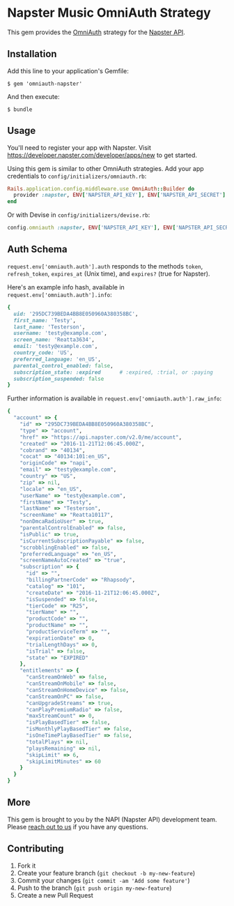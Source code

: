 <!--
[![Gem Version](https://badge.fury.io/rb/omniauth-napster.svg)](https://badge.fury.io/rb/omniauth-napster)
-->

# Napster Music OmniAuth Strategy

This gem provides the [OmniAuth](https://github.com/intridea/omniauth) strategy for the [Napster API](https://developer.napster.com).

## Installation

Add this line to your application's Gemfile:

```$ gem 'omniauth-napster'```

And then execute:

```$ bundle```

## Usage

You'll need to register your app with Napster.  Visit https://developer.napster.com/developer/apps/new to get started.

Using this gem is similar to other OmniAuth strategies.  Add your app credentials to `config/initializers/omniauth.rb`:

```ruby
Rails.application.config.middleware.use OmniAuth::Builder do
  provider :napster, ENV['NAPSTER_API_KEY'], ENV['NAPSTER_API_SECRET']
end
```

Or with Devise in `config/initializers/devise.rb`:

```ruby
config.omniauth :napster, ENV['NAPSTER_API_KEY'], ENV['NAPSTER_API_SECRET']
```

## Auth Schema

`request.env['omniauth.auth'].auth` responds to the methods `token`, `refresh_token`, `expires_at` (Unix time), and `expires?` (true for Napster).

Here's an example info hash, available in `request.env['omniauth.auth'].info`:

```ruby
{
  uid: '295DC739BEDA4BB8E050960A380358BC',
  first_name: 'Testy',
  last_name: 'Testerson',
  username: 'testy@example.com',
  screen_name: 'Reatta3634',
  email: 'testy@example.com',
  country_code: 'US',
  preferred_language: 'en_US',
  parental_control_enabled: false,
  subscription_state: :expired      # :expired, :trial, or :paying
  subscription_suspended: false
}
```

Further information is available in `request.env['omniauth.auth'].raw_info`:

```ruby
{
  "account" => {
    "id" => "295DC739BEDA4BB8E050960A380358BC",
    "type" => "account",
    "href" => "https://api.napster.com/v2.0/me/account",
    "created" => "2016-11-21T12:06:45.000Z",
    "cobrand" => "40134",
    "cocat" => "40134:101:en_US",
    "originCode" => "napi",
    "email" => "testy@example.com",
    "country" => "US",
    "zip" => nil,
    "locale" => "en_US",
    "userName" => "testy@example.com",
    "firstName" => "Testy",
    "lastName" => "Testerson",
    "screenName" => "Reatta10117",
    "nonDmcaRadioUser" => true,
    "parentalControlEnabled" => false,
    "isPublic" => true,
    "isCurrentSubscriptionPayable" => false,
    "scrobblingEnabled" => false,
    "preferredLanguage" => "en_US",
    "screenNameAutoCreated" => "true",
    "subscription" => {
      "id" => "",
      "billingPartnerCode" => "Rhapsody",
      "catalog" => "101",
      "createDate" => "2016-11-21T12:06:45.000Z",
      "isSuspended" => false,
      "tierCode" => "R25",
      "tierName" => "",
      "productCode" => "",
      "productName" => "",
      "productServiceTerm" => "",
      "expirationDate" => 0,
      "trialLengthDays" => 0,
      "isTrial" => false,
      "state" => "EXPIRED"
    },
    "entitlements" => {
      "canStreamOnWeb" => false,
      "canStreamOnMobile" => false,
      "canStreamOnHomeDevice" => false,
      "canStreamOnPC" => false,
      "canUpgradeStreams" => true,
      "canPlayPremiumRadio" => false,
      "maxStreamCount" => 0,
      "isPlayBasedTier" => false,
      "isMonthlyPlayBasedTier" => false,
      "isOneTimePlayBasedTier" => false,
      "totalPlays" => nil,
      "playsRemaining" => nil,
      "skipLimit" => 6,
      "skipLimitMinutes" => 60
    }
  }
}
```

## More

This gem is brought to you by the NAPI (Napster API) development team.  Please [reach out to us](https://groups.google.com/forum/#!forum/rhapsody-api) if you have any questions.

## Contributing

1. Fork it
2. Create your feature branch (`git checkout -b my-new-feature`)
3. Commit your changes (`git commit -am 'Add some feature'`)
4. Push to the branch (`git push origin my-new-feature`)
5. Create a new Pull Request
